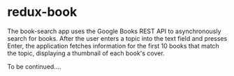 # redux-book

The book-search app uses the Google Books REST API to asynchronously search for books. After the user enters a 
topic into the text field and presses Enter, the application fetches information for the first 10 books that match 
the topic, displaying a thumbnail of each book's cover.

To be continued....
